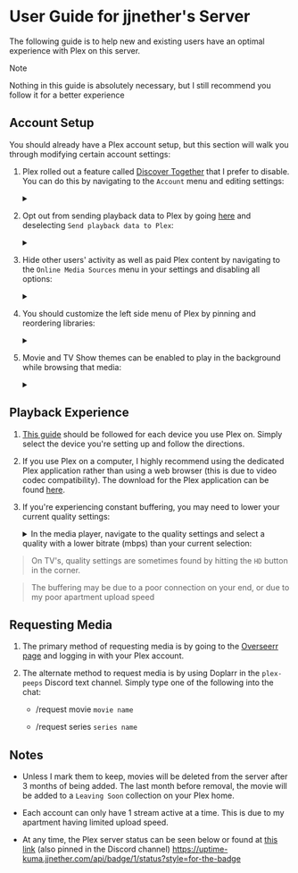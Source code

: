 # User Guide for jjnether's Server

The following guide is to help new and existing users have an optimal experience with Plex on this server.

  > [!NOTE]
  > Nothing in this guide is absolutely necessary, but I still recommend you follow it for a better experience

## Account Setup

You should already have a Plex account setup, but this section will walk you through modifying certain account settings:

1. Plex rolled out a feature called [Discover Together](https://forums.plex.tv/t/discover-together-public-release/857227) that I prefer to disable. You can do this by navigating to the `Account` menu and editing settings:

      <details>
        <summary></summary>
        
      ![discover](pictures/discover.gif)
       </details>

2. Opt out from sending playback data to Plex by going [here](https://www.plex.tv/about/privacy-legal/privacy-preferences/#opd) and deselecting
  `Send playback data to Plex`:

      <details>
        <summary></summary>
        
      ![playback](pictures/playback_data.png)
      </details>

3. Hide other users' activity as well as paid Plex content by navigating to the `Online Media Sources` menu in your settings and disabling all options:

      <details>
        <summary></summary>
    
      ![disable](pictures/disable.gif)
      </details>

4. You should customize the left side menu of Plex by pinning and reordering libraries:

      <details>
        <summary></summary>
    
      ![pins](pictures/pins.gif)
      </details>

5. Movie and TV Show themes can be enabled to play in the background while browsing that media:

      <details>
        <summary></summary>
    
      ![themes](pictures/themes.gif)
      </details>

## Playback Experience

1. [This guide](https://mediaclients.wiki/Plex) should be followed for each device you use Plex on. Simply select the device you're setting up and follow the directions.

2. If you use Plex on a computer, I highly recommend using the dedicated Plex application rather than using a web browser (this is due to video codec compatibility).
  The download for the Plex application can be found [here](https://www.plex.tv/media-server-downloads/?cat=plex+desktop&plat=windows#plex-app).

3. If you're experiencing constant buffering, you may need to lower your current quality settings:

      <details>
        <summary>In the media player, navigate to the quality settings and select a quality with a lower bitrate (mbps) than your current selection:</summary>
    
      ![bitrate](pictures/bitrate.gif)
      </details>

  > On TV's, quality settings are sometimes found by hitting the `HD` button in the corner.

  > The buffering may be due to a poor connection on your end, or due to my poor apartment upload speed

## Requesting Media

1. The primary method of requesting media is by going to the [Overseerr page](https://overseerr.jjnether.com/) and logging in with your Plex account.

2. The alternate method to request media is by using Doplarr in the `plex-peeps` Discord text channel. Simply type one of the following into the chat:

    - /request movie `movie name`

    - /request series `series name`
 
## Notes

- Unless I mark them to keep, movies will be deleted from the server after 3 months of being added. The last month before removal, the movie will be added to a `Leaving Soon` collection on your Plex home.

- Each account can only have 1 stream active at a time. This is due to my apartment having limited upload speed.

- At any time, the Plex server status can be seen below or found at [this link](https://uptime-kuma.jjnether.com/status/plex) (also pinned in the Discord channel)
https://uptime-kuma.jjnether.com/api/badge/1/status?style=for-the-badge
